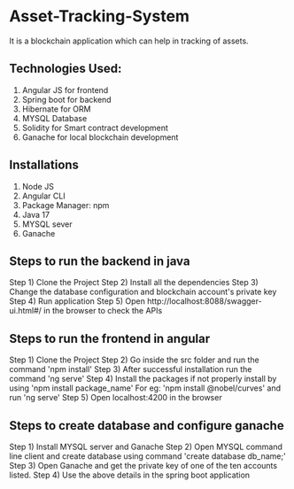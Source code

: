 # Asset-Tracking-System
It is a blockchain application which can help in tracking of assets.

## Technologies Used:
1. Angular JS for frontend
2. Spring boot for backend
3. Hibernate for ORM
4. MYSQL Database
5. Solidity for Smart contract development
6. Ganache for local blockchain development

## Installations
1. Node JS
2. Angular CLI
3. Package Manager: npm
4. Java 17
5. MYSQL sever
6. Ganache


## Steps to run the backend in java
Step 1) Clone the Project
Step 2) Install all the dependencies
Step 3) Change the database configuration and blockchain account's private key
Step 4) Run application
Step 5) Open http://localhost:8088/swagger-ui.html#/ in the browser to check the APIs

## Steps to run the frontend in angular
Step 1) Clone the Project
Step 2) Go inside the src folder and run the command 'npm install'
Step 3) After successful installation run the command 'ng serve'
Step 4) Install the packages if not properly install by using 'npm install package_name' For eg: 'npm install @nobel/curves' and run 'ng serve' 
Step 5) Open localhost:4200 in the browser


## Steps to create database and configure ganache
Step 1) Install MYSQL server and Ganache
Step 2) Open MYSQL command line client and create database using command 'create database db_name;'
Step 3) Open Ganache and get the private key of one of the ten accounts listed.
Step 4) Use the above details in the spring boot application
